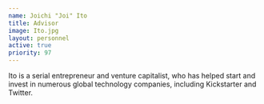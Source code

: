 ```yaml
---
name: Joichi "Joi" Ito
title: Advisor
image: Ito.jpg
layout: personnel
active: true
priority: 97
---
```

Ito is a serial entrepreneur and venture capitalist, who has helped start and invest in numerous global technology companies, including Kickstarter and Twitter.
